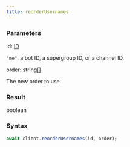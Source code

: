 ```yaml
---
title: reorderUsernames
---
```


### Parameters 

<div class="flex flex-col gap-3"><div><div class="font-mono"><span class="font-bold">id</span><span class="opacity-50">:</span> <a href="/types/id"  >ID</a></div><div class="pl-3"><div class="no-margin">

`"me"`, a bot ID, a supergroup ID, or a channel ID.

</div></div></div><div><div class="font-mono"><span class="font-bold">order</span><span class="opacity-50">:</span> <span>string</span><span class="opacity-50">[]</span></div><div class="pl-3"><div class="no-margin">

The new order to use.

</div></div></div></div>

### Result 

<div class="font-mono"><span>boolean</span></div>

### Syntax

```ts
await client.reorderUsernames(id, order);
```



